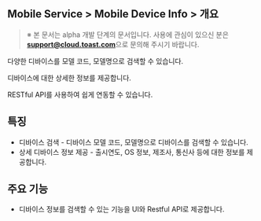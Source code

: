 ## Mobile Service > Mobile Device Info > 개요

> ※ 본 문서는 alpha 개발 단계의 문서입니다.
> 사용에 관심이 있으신 분은 **support@cloud.toast.com**으로 문의해 주시기 바랍니다.

다양한 디바이스를 모델 코드, 모델명으로 검색할 수 있습니다.

디바이스에 대한 상세한 정보를 제공합니다.

RESTful API를 사용하여 쉽게 연동할 수 있습니다.

## 특징

- 디바이스 검색
	\- 디바이스 모델 코드, 모델명으로 디바이스를 검색할 수 있습니다.
- 상세 디바이스 정보 제공
	\- 출시연도, OS 정보, 제조사, 통신사 등에 대한 정보를 제공합니다.

## 주요 기능

- 디바이스 정보를 검색할 수 있는 기능을 UI와 Restful API로 제공합니다.